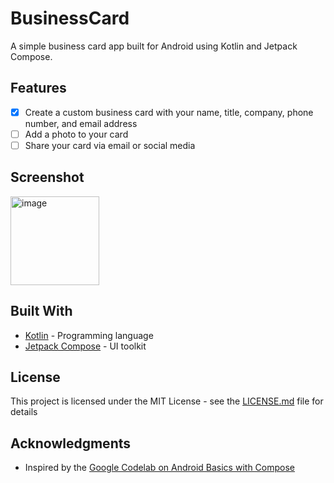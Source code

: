 # BusinessCard

A simple business card app built for Android using Kotlin and Jetpack Compose.

## Features

- [x] Create a custom business card with your name, title, company, phone number, and email address
- [ ] Add a photo to your card
- [ ] Share your card via email or social media

## Screenshot

<img width="142" alt="image" src="https://github.com/user-attachments/assets/59cee29a-8a38-4168-822b-cb58a4290341">


## Built With

- [Kotlin](https://kotlinlang.org/) - Programming language
- [Jetpack Compose](https://developer.android.com/jetpack/compose) - UI toolkit


## License

This project is licensed under the MIT License - see the [LICENSE.md](LICENSE) file for details

## Acknowledgments

- Inspired by the [Google Codelab on Android Basics with Compose](https://developer.android.com/courses/android-basics-compose/course)
